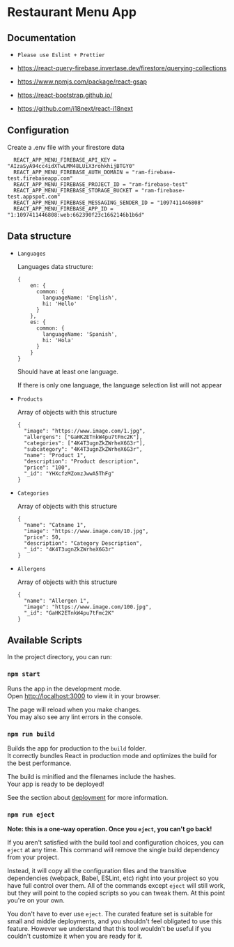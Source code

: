 # Restaurant Menu App

## Documentation

- `Please use Eslint + Prettier`

- https://react-query-firebase.invertase.dev/firestore/querying-collections

- https://www.npmjs.com/package/react-gsap

- https://react-bootstrap.github.io/

- https://github.com/i18next/react-i18next

## Configuration

Create a .env file with your firestore data

```
  REACT_APP_MENU_FIREBASE_API_KEY = "AIzaSyA94cc4idXTwLMM48LUiX3rohkhijBTGY0"
  REACT_APP_MENU_FIREBASE_AUTH_DOMAIN = "ram-firebase-test.firebaseapp.com"
  REACT_APP_MENU_FIREBASE_PROJECT_ID = "ram-firebase-test"
  REACT_APP_MENU_FIREBASE_STORAGE_BUCKET = "ram-firebase-test.appspot.com"
  REACT_APP_MENU_FIREBASE_MESSAGING_SENDER_ID = "1097411446808"
  REACT_APP_MENU_FIREBASE_APP_ID = "1:1097411446808:web:662390f23c1662146b1b6d"
```

## Data structure

- `Languages`

  Languages data structure:

  ```
  {
      en: {
        common: {
          languageName: 'English',
          hi: 'Hello'
        }
      },
      es: {
        common: {
          languageName: 'Spanish',
          hi: 'Hola'
        }
      }
  }
  ```

  Should have at least one language.

  If there is only one language, the language selection list will not appear

- `Products`

  Array of objects with this structure

  ```
  {
    "image": "https://www.image.com/1.jpg",
    "allergens": ["GaHK2ETnkW4pu7tFmc2K"],
    "categories": ["4K4T3ugnZkZWrheX6G3r"],
    "subcategory": "4K4T3ugnZkZWrheX6G3r",
    "name": "Product 1",
    "description": "Product description",
    "price": "100",
    "_id": "YHXcfzMZomzJwwA5ThFg"
  }
  ```

- `Categories`

  Array of objects with this structure

  ```
  {
    "name": "Catname 1",
    "image": "https://www.image.com/10.jpg",
    "price": 50,
    "description": "Category Description",
    "_id": "4K4T3ugnZkZWrheX6G3r"
  }
  ```

- `Allergens`

  Array of objects with this structure

  ```
  {
    "name": "Allergen 1",
    "image": "https://www.image.com/100.jpg",
    "_id": "GaHK2ETnkW4pu7tFmc2K"
  }
  ```

## Available Scripts

In the project directory, you can run:

### `npm start`

Runs the app in the development mode.\
Open [http://localhost:3000](http://localhost:3000) to view it in your browser.

The page will reload when you make changes.\
You may also see any lint errors in the console.

### `npm run build`

Builds the app for production to the `build` folder.\
It correctly bundles React in production mode and optimizes the build for the best performance.

The build is minified and the filenames include the hashes.\
Your app is ready to be deployed!

See the section about [deployment](https://facebook.github.io/create-react-app/docs/deployment) for more information.

### `npm run eject`

**Note: this is a one-way operation. Once you `eject`, you can't go back!**

If you aren't satisfied with the build tool and configuration choices, you can `eject` at any time. This command will remove the single build dependency from your project.

Instead, it will copy all the configuration files and the transitive dependencies (webpack, Babel, ESLint, etc) right into your project so you have full control over them. All of the commands except `eject` will still work, but they will point to the copied scripts so you can tweak them. At this point you're on your own.

You don't have to ever use `eject`. The curated feature set is suitable for small and middle deployments, and you shouldn't feel obligated to use this feature. However we understand that this tool wouldn't be useful if you couldn't customize it when you are ready for it.

